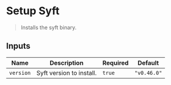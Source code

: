 
# Setup Syft

> Installs the syft binary.


## Inputs

| Name | Description | Required | Default |
| --- | --- | --- | --- |
| `version` | Syft version to install. | `true` | `"v0.46.0"` |

